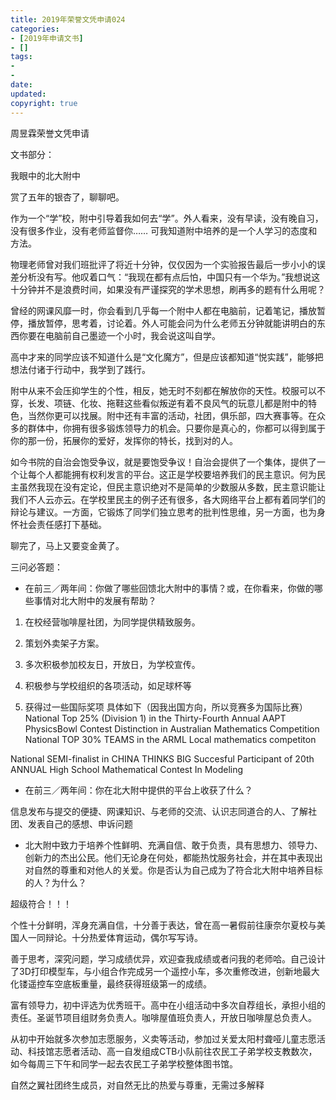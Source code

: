 ```yaml
---
title: 2019年荣誉文凭申请024
categories:
- [2019年申请文书]
- []
tags: 
- 
- 
date:
updated:
copyright: true
---
```


周昱霖荣誉文凭申请

文书部分：

我眼中的北大附中

赏了五年的银杏了，聊聊吧。

作为一个“学”校，附中引导着我如何去“学”。外人看来，没有早读，没有晚自习，没有很多作业，没有老师监督你…… 可我知道附中培养的是一个人学习的态度和方法。

物理老师曾对我们班批评了将近十分钟，仅仅因为一个实验报告最后一步小小的误差分析没有写。他叹着口气：“我现在都有点后怕，中国只有一个华为。”我想说这十分钟并不是浪费时间，如果没有严谨探究的学术思想，刷再多的题有什么用呢？
<!--more-->
曾经的网课风靡一时，你会看到几乎每一个附中人都在电脑前，记着笔记，播放暂停，播放暂停，思考着，讨论着。外人可能会问为什么老师五分钟就能讲明白的东西你要在电脑前自己墨迹一个小时，我会说这叫自学。

高中才来的同学应该不知道什么是“文化魔方”，但是应该都知道“悦实践”，能够把想法付诸于行动中，我学到了践行。

附中从来不会压抑学生的个性，相反，她无时不刻都在解放你的天性。校服可以不穿，长发、项链、化妆、拖鞋这些看似叛逆有着不良风气的玩意儿都是附中的特色，当然你更可以找展。附中还有丰富的活动，社团，俱乐部，四大赛事等。在众多的群体中，你拥有很多锻炼领导力的机会。只要你是真心的，你都可以得到属于你的那一份，拓展你的爱好，发挥你的特长，找到对的人。

如今书院的自治会饱受争议，就是要饱受争议！自治会提供了一个集体，提供了一个让每个人都能拥有权利发言的平台。这正是学校要培养我们的民主意识。何为民主虽然我现在没有定论，但民主意识绝对不是简单的少数服从多数，民主意识能让我们不人云亦云。在学校里民主的例子还有很多，各大网络平台上都有着同学们的辩论与建议。一方面，它锻炼了同学们独立思考的批判性思维，另一方面，也为身怀社会责任感打下基础。

聊完了，马上又要变金黄了。

三问必答题：

* 在前三／两年间：你做了哪些回馈北大附中的事情？或，在你看来，你做的哪些事情对北大附中的发展有帮助？

1. 在校经营咖啡屋社团，为同学提供精致服务。

2. 策划外卖架子方案。

3. 多次积极参加校友日，开放日，为学校宣传。

4. 积极参与学校组织的各项活动，如足球杯等

5. 获得过一些国际奖项 具体如下（因我出国方向，所以竞赛多为国际比赛） National Top 25% (Division 1) in the Thirty-Fourth Annual AAPT PhysicsBowl Contest Distinction in Australian Mathematics Competition National TOP 30% TEAMS in the ARML Local mathematics competiton

National SEMI-finalist in CHINA THINKS BIG Succesful Participant of 20th ANNUAL High School Mathematical Contest In Modeling

* 在前三／两年间：你在北大附中提供的平台上收获了什么？

信息发布与提交的便捷、网课知识、与老师的交流、认识志同道合的人、了解社团、发表自己的感想、申诉问题

* 北大附中致力于培养个性鲜明、充满自信、敢于负责，具有思想力、领导力、创新力的杰出公民。他们无论身在何处，都能热忱服务社会，并在其中表现出对自然的尊重和对他人的关爱。你是否认为自己成为了符合北大附中培养目标的人？为什么？

超级符合！！！

个性十分鲜明，浑身充满自信，十分善于表达，曾在高一暑假前往康奈尔夏校与美国人一同辩论。十分热爱体育运动，偶尔写写诗。

善于思考，深究问题，学习成绩优异，欢迎查我成绩或者问我的老师哈。自己设计了3D打印模型车，与小组合作完成另一个遥控小车，多次重修改进，创新地最大化镂遥控车空底板重量，最终获得班级第一的成绩。

富有领导力，初中评选为优秀班干。高中在小组活动中多次自荐组长，承担小组的责任。圣诞节项目组财务负责人。咖啡屋值班负责人，开放日咖啡屋总负责人。

从初中开始就多次参加志愿服务，义卖等活动，参加过关爱太阳村聋哑儿童志愿活动、科技馆志愿者活动、高一自发组成CTB小队前往农民工子弟学校支教数次，如今每周三下午和同学一起去农民工子弟学校整体图书馆。

自然之翼社团终生成员，对自然无比的热爱与尊重，无需过多解释